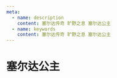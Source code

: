 ```yaml
---
meta:
  - name: description
    content: 塞尔达传奇 旷野之息 塞尔达公主
  - name: keywords
    content: 塞尔达传奇 旷野之息 塞尔达公主
---
```

# 塞尔达公主

<ImgView title="塞尔达公主" url="https://1.z.wiki/autoupload/20230727/1sm6.1544X2750-image.png" />
